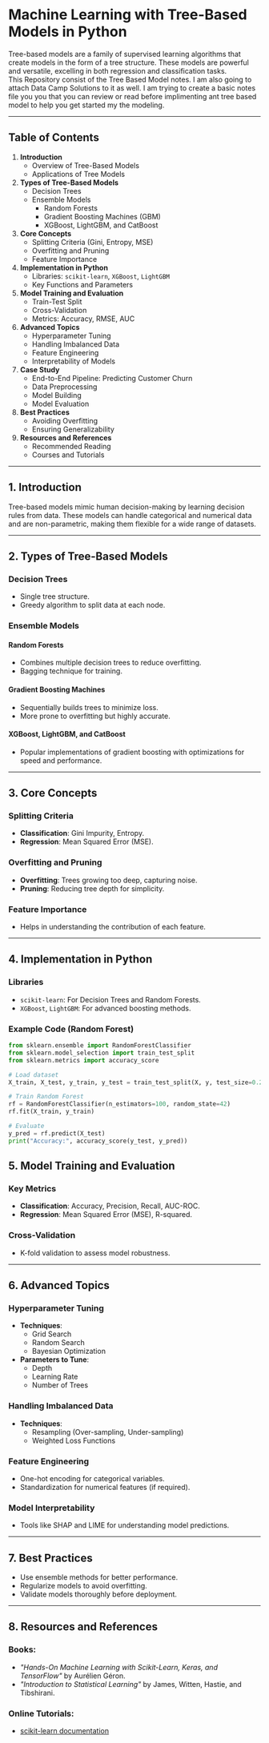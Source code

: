 # Machine Learning with Tree-Based Models in Python

Tree-based models are a family of supervised learning algorithms that create models in the form of a tree structure. 
These models are powerful and versatile, excelling in both regression and classification tasks.\
This Repository consist of the Tree Based Model notes. I am also going to attach Data Camp Solutions to it as well.
I am trying to create a basic notes file you you that you can review or read before implimenting ant tree based model to help you get started my the modeling.

---

## Table of Contents
1. **Introduction**
   - Overview of Tree-Based Models
   - Applications of Tree Models
2. **Types of Tree-Based Models**
   - Decision Trees
   - Ensemble Models
     - Random Forests
     - Gradient Boosting Machines (GBM)
     - XGBoost, LightGBM, and CatBoost
3. **Core Concepts**
   - Splitting Criteria (Gini, Entropy, MSE)
   - Overfitting and Pruning
   - Feature Importance
4. **Implementation in Python**
   - Libraries: `scikit-learn`, `XGBoost`, `LightGBM`
   - Key Functions and Parameters
5. **Model Training and Evaluation**
   - Train-Test Split
   - Cross-Validation
   - Metrics: Accuracy, RMSE, AUC
6. **Advanced Topics**
   - Hyperparameter Tuning
   - Handling Imbalanced Data
   - Feature Engineering
   - Interpretability of Models
7. **Case Study**
   - End-to-End Pipeline: Predicting Customer Churn
   - Data Preprocessing
   - Model Building
   - Model Evaluation
8. **Best Practices**
   - Avoiding Overfitting
   - Ensuring Generalizability
9. **Resources and References**
   - Recommended Reading
   - Courses and Tutorials

---

## 1. Introduction

Tree-based models mimic human decision-making by learning decision rules from data. These models can handle categorical and numerical data and are non-parametric, making them flexible for a wide range of datasets.

---

## 2. Types of Tree-Based Models

### Decision Trees
- Single tree structure.
- Greedy algorithm to split data at each node.

### Ensemble Models
#### Random Forests
- Combines multiple decision trees to reduce overfitting.
- Bagging technique for training.

#### Gradient Boosting Machines
- Sequentially builds trees to minimize loss.
- More prone to overfitting but highly accurate.

#### XGBoost, LightGBM, and CatBoost
- Popular implementations of gradient boosting with optimizations for speed and performance.

---

## 3. Core Concepts

### Splitting Criteria
- **Classification**: Gini Impurity, Entropy.
- **Regression**: Mean Squared Error (MSE).

### Overfitting and Pruning
- **Overfitting**: Trees growing too deep, capturing noise.
- **Pruning**: Reducing tree depth for simplicity.

### Feature Importance
- Helps in understanding the contribution of each feature.

---

## 4. Implementation in Python

### Libraries
- `scikit-learn`: For Decision Trees and Random Forests.
- `XGBoost`, `LightGBM`: For advanced boosting methods.

### Example Code (Random Forest)
```python
from sklearn.ensemble import RandomForestClassifier
from sklearn.model_selection import train_test_split
from sklearn.metrics import accuracy_score

# Load dataset
X_train, X_test, y_train, y_test = train_test_split(X, y, test_size=0.2)

# Train Random Forest
rf = RandomForestClassifier(n_estimators=100, random_state=42)
rf.fit(X_train, y_train)

# Evaluate
y_pred = rf.predict(X_test)
print("Accuracy:", accuracy_score(y_test, y_pred))

```
## 5. Model Training and Evaluation

### Key Metrics
- **Classification**: Accuracy, Precision, Recall, AUC-ROC.
- **Regression**: Mean Squared Error (MSE), R-squared.

### Cross-Validation
- K-fold validation to assess model robustness.

---

## 6. Advanced Topics

### Hyperparameter Tuning
- **Techniques**:
  - Grid Search
  - Random Search
  - Bayesian Optimization
- **Parameters to Tune**:
  - Depth
  - Learning Rate
  - Number of Trees

### Handling Imbalanced Data
- **Techniques**:
  - Resampling (Over-sampling, Under-sampling)
  - Weighted Loss Functions

### Feature Engineering
- One-hot encoding for categorical variables.
- Standardization for numerical features (if required).

### Model Interpretability
- Tools like SHAP and LIME for understanding model predictions.

---

## 7. Best Practices

- Use ensemble methods for better performance.
- Regularize models to avoid overfitting.
- Validate models thoroughly before deployment.

---

## 8. Resources and References

### Books:
- *"Hands-On Machine Learning with Scikit-Learn, Keras, and TensorFlow"* by Aurélien Géron.
- *"Introduction to Statistical Learning"* by James, Witten, Hastie, and Tibshirani.

### Online Tutorials:
- [scikit-learn documentation](https://scikit-learn.org)
